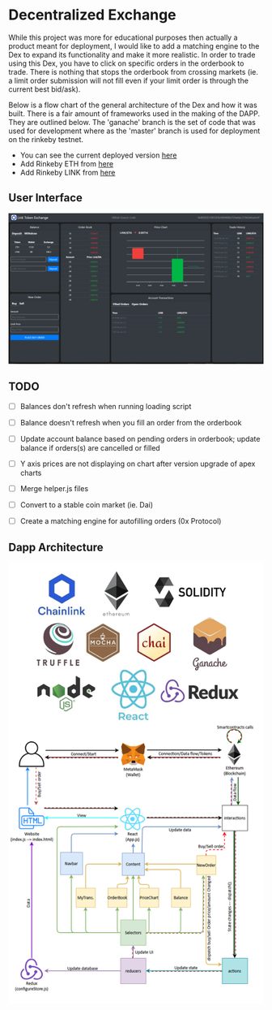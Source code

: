 

# Decentralized Exchange 

  While this project was more for educational purposes then actually a product meant for deployment, I would like to add a matching engine to the
  Dex to expand its functionality and make it more realistic. In order to trade using this Dex, you have to click on specific orders in the orderbook 
  to trade.  There is nothing that stops the orderbook from crossing markets (ie. a limit order submission will not fill even if your limit order is 
  through the current best bid/ask).

  Below is a flow chart of the general architecture of the Dex and how it was built.  There is a fair amount of frameworks used in the making
  of the DAPP.  They are outlined below.  The 'ganache' branch is the set of code that was used for development where as the 'master' branch is
  used for deployment on the rinkeby testnet.  

  - You can see the current deployed version [here](https://rinkeby-dex.herokuapp.com/)
  - Add Rinkeby ETH from [here](https://faucet.rinkeby.io/)
  - Add Rinkeby LINK from [here](https://rinkeby.chain.link/)



## User Interface

![](public/UI.png)


## TODO

- [ ] Balances don't refresh when running loading script
- [ ] Balance doesn't refresh when you fill an order from the orderbook
- [ ] Update account balance based on pending orders in orderbook; update balance if orders(s) are cancelled or filled
- [ ] Y axis prices are not displaying on chart after version upgrade of apex charts
- [ ] Merge helper.js files
- [ ] Convert to a stable coin market (ie. Dai)
- [ ] Create a matching engine for autofilling orders (0x Protocol)


## Dapp Architecture

![](public/chart.png)

